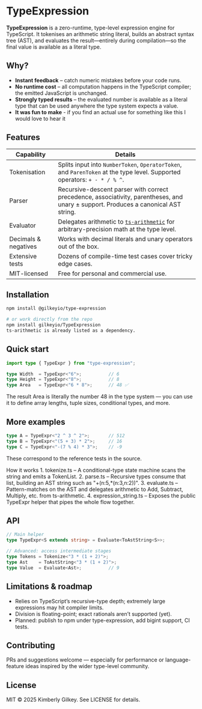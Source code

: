 # TypeExpression

**TypeExpression** is a zero-runtime, type-level expression engine for TypeScript. It tokenises an arithmetic string literal, builds an abstract syntax tree (AST), and evaluates the result—entirely during compilation—so the final value is available as a literal type.

## Why?

- **Instant feedback** – catch numeric mistakes before your code runs.  
- **No runtime cost** – all computation happens in the TypeScript compiler; the emitted JavaScript is unchanged.  
- **Strongly typed results** – the evaluated number is available as a literal type that can be used anywhere the type system expects a value.
- **It was fun to make** - if you find an actual use for something like this I would love to hear it

## Features

| Capability | Details |
|------------|---------|
| Tokenisation | Splits input into `NumberToken`, `OperatorToken`, and `ParenToken` at the type level. Supported operators: `+ - * / % ^`. |
| Parser | Recursive-descent parser with correct precedence, associativity, parentheses, and unary ± support. Produces a canonical AST string. |
| Evaluator | Delegates arithmetic to [`ts-arithmetic`](https://github.com/arielhs/ts-arithmetic) for arbitrary-precision math at the type level. |
| Decimals & negatives | Works with decimal literals and unary operators out of the box. |
| Extensive tests | Dozens of compile-time test cases cover tricky edge cases. |
| MIT-licensed | Free for personal and commercial use. |

## Installation

```bash
npm install @gilkeyio/type-expression

# or work directly from the repo
npm install gilkeyio/TypeExpression
ts-arithmetic is already listed as a dependency.
```

## Quick start

```typescript
import type { TypeExpr } from "type-expression";

type Width  = TypeExpr<"6">;          // 6
type Height = TypeExpr<"8">;          // 8
type Area   = TypeExpr<"6 * 8">;      // 48 ✅

```
The result Area is literally the number 48 in the type system — you can use it to define array lengths, tuple sizes, conditional types, and more.

## More examples

```typescript
type A = TypeExpr<"2 ^ 3 ^ 2">;       // 512
type B = TypeExpr<"(5 + 3) * 2">;     // 16
type C = TypeExpr<"-(7 % 4) * 3">;    // -9
```

These correspond to the reference tests in the source.

How it works
	1.	tokenize.ts –  A conditional-type state machine scans the string and emits a TokenList.
	2.	parse.ts –  Recursive types consume that list, building an AST string such as "+(n:5,*(n:3,n:2))".
	3.	evaluate.ts –  Pattern-matches on the AST and delegates arithmetic to Add, Subtract, Multiply, etc. from ts-arithmetic.
	4.	expression_string.ts –  Exposes the public TypeExpr<expr> helper that pipes the whole flow together.

## API

```typescript
// Main helper
type TypeExpr<S extends string> = Evaluate<ToAstString<S>>;

// Advanced: access intermediate stages
type Tokens = Tokenize<"3 * (1 + 2)">;
type Ast    = ToAstString<"3 * (1 + 2)">;
type Value  = Evaluate<Ast>;          // 9
```

## Limitations & roadmap
- Relies on TypeScript’s recursive-type depth; extremely large expressions may hit compiler limits.
- Division is floating-point; exact rationals aren’t supported (yet).
- Planned: publish to npm under type-expression, add bigint support, CI tests.

## Contributing

PRs and suggestions welcome — especially for performance or language-feature ideas inspired by the wider type-level community.

## License

MIT © 2025 Kimberly Gilkey. See LICENSE for details.
